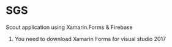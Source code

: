# SGS
Scout application using Xamarin.Forms &amp; Firebase

1. You need to download Xamarin Forms for visual studio 2017

